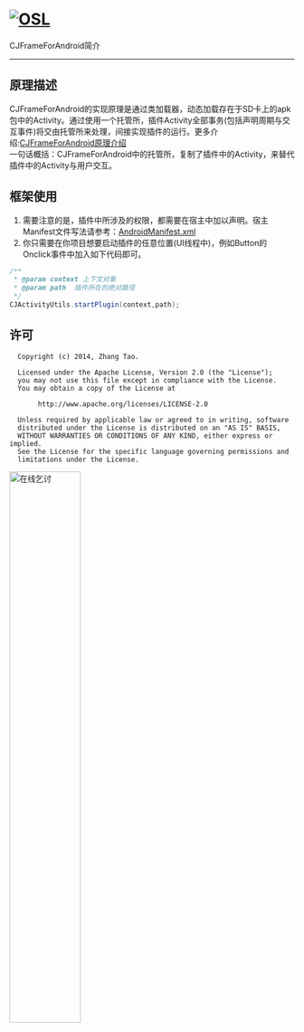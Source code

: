 [![OSL](https://cdn.kymjs.com:8843/qiniu/image/logo3.png)](https://kymjs.com/works/)  
=================  

CJFrameForAndroid简介

---

## 原理描述
CJFrameForAndroid的实现原理是通过类加载器，动态加载存在于SD卡上的apk包中的Activity。通过使用一个托管所，插件Activity全部事务(包括声明周期与交互事件)将交由托管所来处理，间接实现插件的运行。更多介绍:[CJFrameForAndroid原理介绍](http://blog.kymjs.com/code/2014/10/15/01/)<br>
一句话概括：CJFrameForAndroid中的托管所，复制了插件中的Activity，来替代插件中的Activity与用户交互。<br>

## 框架使用
1. 需要注意的是，插件中所涉及的权限，都需要在宿主中加以声明。宿主Manifest文件写法请参考：[AndroidManifest.xml](https://github.com/kymjs/CJFrameForAndroid/blob/master/AndroidManifest.xml)  
2. 你只需要在你项目想要启动插件的任意位置(UI线程中)，例如Button的Onclick事件中加入如下代码即可。

```java
/**
 * @param context 上下文对象
 * @param path  插件所在的绝对路径
 */
CJActivityUtils.startPlugin(context,path);
```


## 许可  

```
  Copyright (c) 2014, Zhang Tao.
 
  Licensed under the Apache License, Version 2.0 (the "License");
  you may not use this file except in compliance with the License.
  You may obtain a copy of the License at
  
       http://www.apache.org/licenses/LICENSE-2.0
	   
  Unless required by applicable law or agreed to in writing, software
  distributed under the License is distributed on an "AS IS" BASIS,
  WITHOUT WARRANTIES OR CONDITIONS OF ANY KIND, either express or implied.
  See the License for the specific language governing permissions and
  limitations under the License.
```

<img src="https://cdn.kymjs.com:8843/qiniu/image/qrcode_transfer.jpeg" width="50%" max-width="200" alt="在线乞讨"/>
